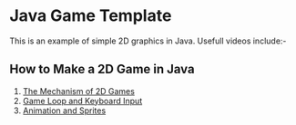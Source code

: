 # Java Game Template
This is an example of simple 2D graphics in Java.  Usefull videos include:-
## How to Make a 2D Game in Java
1. [The Mechanism of 2D Games](https://www.youtube.com/watch?v=om59cwR7psI&list=PL_QPQmz5C6WUF-pOQDsbsKbaBZqXj4qSq&ab_channel=RyiSnow)
2. [Game Loop and Keyboard Input](https://www.youtube.com/watch?v=VpH33Uw-_0E&ab_channel=RyiSnow)   
3. [Animation and Sprites](https://www.youtube.com/watch?v=wT9uNGzMEM4&ab_channel=RyiSnow)
